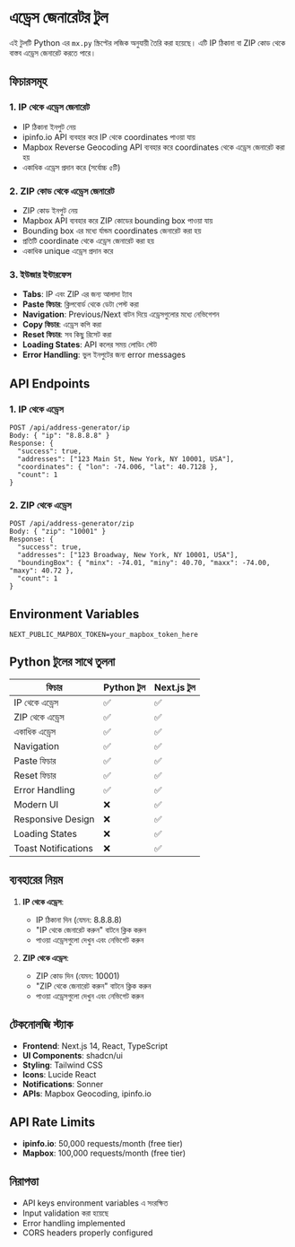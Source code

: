 # এড্রেস জেনারেটর টুল

এই টুলটি Python এর `mx.py` স্ক্রিপ্টের লজিক অনুযায়ী তৈরি করা হয়েছে। এটি IP ঠিকানা বা ZIP কোড থেকে বাস্তব এড্রেস জেনারেট করতে পারে।

## ফিচারসমূহ

### 1. IP থেকে এড্রেস জেনারেট
- IP ঠিকানা ইনপুট নেয়
- ipinfo.io API ব্যবহার করে IP থেকে coordinates পাওয়া যায়
- Mapbox Reverse Geocoding API ব্যবহার করে coordinates থেকে এড্রেস জেনারেট করা হয়
- একাধিক এড্রেস প্রদান করে (সর্বোচ্চ ৫টি)

### 2. ZIP কোড থেকে এড্রেস জেনারেট
- ZIP কোড ইনপুট নেয়
- Mapbox API ব্যবহার করে ZIP কোডের bounding box পাওয়া যায়
- Bounding box এর মধ্যে র্যান্ডম coordinates জেনারেট করা হয়
- প্রতিটি coordinate থেকে এড্রেস জেনারেট করা হয়
- একাধিক unique এড্রেস প্রদান করে

### 3. ইউজার ইন্টারফেস
- **Tabs**: IP এবং ZIP এর জন্য আলাদা ট্যাব
- **Paste ফিচার**: ক্লিপবোর্ড থেকে ডেটা পেস্ট করা
- **Navigation**: Previous/Next বাটন দিয়ে এড্রেসগুলোর মধ্যে নেভিগেশন
- **Copy ফিচার**: এড্রেস কপি করা
- **Reset ফিচার**: সব কিছু রিসেট করা
- **Loading States**: API কলের সময় লোডিং স্টেট
- **Error Handling**: ভুল ইনপুটের জন্য error messages

## API Endpoints

### 1. IP থেকে এড্রেস
```
POST /api/address-generator/ip
Body: { "ip": "8.8.8.8" }
Response: {
  "success": true,
  "addresses": ["123 Main St, New York, NY 10001, USA"],
  "coordinates": { "lon": -74.006, "lat": 40.7128 },
  "count": 1
}
```

### 2. ZIP থেকে এড্রেস
```
POST /api/address-generator/zip
Body: { "zip": "10001" }
Response: {
  "success": true,
  "addresses": ["123 Broadway, New York, NY 10001, USA"],
  "boundingBox": { "minx": -74.01, "miny": 40.70, "maxx": -74.00, "maxy": 40.72 },
  "count": 1
}
```

## Environment Variables

```env
NEXT_PUBLIC_MAPBOX_TOKEN=your_mapbox_token_here
```

## Python টুলের সাথে তুলনা

| ফিচার | Python টুল | Next.js টুল |
|--------|------------|-------------|
| IP থেকে এড্রেস | ✅ | ✅ |
| ZIP থেকে এড্রেস | ✅ | ✅ |
| একাধিক এড্রেস | ✅ | ✅ |
| Navigation | ✅ | ✅ |
| Paste ফিচার | ✅ | ✅ |
| Reset ফিচার | ✅ | ✅ |
| Error Handling | ✅ | ✅ |
| Modern UI | ❌ | ✅ |
| Responsive Design | ❌ | ✅ |
| Loading States | ❌ | ✅ |
| Toast Notifications | ❌ | ✅ |

## ব্যবহারের নিয়ম

1. **IP থেকে এড্রেস**: 
   - IP ঠিকানা দিন (যেমন: 8.8.8.8)
   - "IP থেকে জেনারেট করুন" বাটনে ক্লিক করুন
   - পাওয়া এড্রেসগুলো দেখুন এবং নেভিগেট করুন

2. **ZIP থেকে এড্রেস**:
   - ZIP কোড দিন (যেমন: 10001)
   - "ZIP থেকে জেনারেট করুন" বাটনে ক্লিক করুন
   - পাওয়া এড্রেসগুলো দেখুন এবং নেভিগেট করুন

## টেকনোলজি স্ট্যাক

- **Frontend**: Next.js 14, React, TypeScript
- **UI Components**: shadcn/ui
- **Styling**: Tailwind CSS
- **Icons**: Lucide React
- **Notifications**: Sonner
- **APIs**: Mapbox Geocoding, ipinfo.io

## API Rate Limits

- **ipinfo.io**: 50,000 requests/month (free tier)
- **Mapbox**: 100,000 requests/month (free tier)

## নিরাপত্তা

- API keys environment variables এ সংরক্ষিত
- Input validation করা হয়েছে
- Error handling implemented
- CORS headers properly configured

